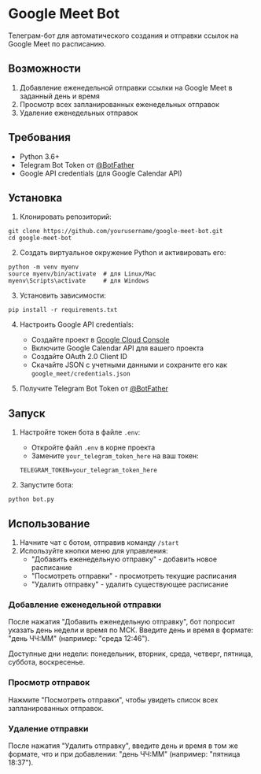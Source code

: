 # Google Meet Bot

Телеграм-бот для автоматического создания и отправки ссылок на Google Meet по расписанию.

## Возможности

1. Добавление еженедельной отправки ссылки на Google Meet в заданный день и время
2. Просмотр всех запланированных еженедельных отправок
3. Удаление еженедельных отправок

## Требования

- Python 3.6+
- Telegram Bot Token от [@BotFather](https://t.me/BotFather)
- Google API credentials (для Google Calendar API)

## Установка

1. Клонировать репозиторий:
```
git clone https://github.com/yourusername/google-meet-bot.git
cd google-meet-bot
```

2. Создать виртуальное окружение Python и активировать его:
```
python -m venv myenv
source myenv/bin/activate  # для Linux/Mac
myenv\Scripts\activate     # для Windows
```

3. Установить зависимости:
```
pip install -r requirements.txt
```

4. Настроить Google API credentials:
   - Создайте проект в [Google Cloud Console](https://console.cloud.google.com/)
   - Включите Google Calendar API для вашего проекта
   - Создайте OAuth 2.0 Client ID 
   - Скачайте JSON с учетными данными и сохраните его как `google_meet/credentials.json`

5. Получите Telegram Bot Token от [@BotFather](https://t.me/BotFather)

## Запуск

1. Настройте токен бота в файле `.env`:
   - Откройте файл `.env` в корне проекта
   - Замените `your_telegram_token_here` на ваш токен:
   ```
   TELEGRAM_TOKEN=your_telegram_token_here
   ```

2. Запустите бота:
```
python bot.py
```

## Использование

1. Начните чат с ботом, отправив команду `/start`
2. Используйте кнопки меню для управления:
   - "Добавить еженедельную отправку" - добавить новое расписание
   - "Посмотреть отправки" - просмотреть текущие расписания
   - "Удалить отправку" - удалить существующее расписание

### Добавление еженедельной отправки

После нажатия "Добавить еженедельную отправку", бот попросит указать день недели и время по МСК.
Введите день и время в формате: "день ЧЧ:ММ" (например: "среда 12:46").

Доступные дни недели: понедельник, вторник, среда, четверг, пятница, суббота, воскресенье.

### Просмотр отправок

Нажмите "Посмотреть отправки", чтобы увидеть список всех запланированных отправок.

### Удаление отправки

После нажатия "Удалить отправку", введите день и время в том же формате, что и при добавлении: "день ЧЧ:ММ" (например: "пятница 18:37"). 